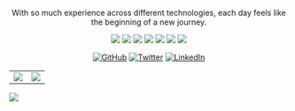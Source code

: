 <p align="center">
With so much experience across different technologies, each day feels like the beginning of a new journey.
</p>

<p align="center">
  <img src="https://img.shields.io/badge/Software-Engineer-blue">
  <img src="https://img.shields.io/badge/Web-Developer-white">
  <img src="https://img.shields.io/badge/App-Developer-green">
  <img src="https://img.shields.io/badge/Desktop-Developer-red">
  <img src="https://img.shields.io/badge/Linux-Admin-black">
  <img src="https://img.shields.io/badge/Windows-Admin-black">
  <img src="https://img.shields.io/badge/Chess-Enthusiastic-brown">
</p>
<p align="center">
  <a href="https://github.com/rafageist"><img src="https://img.shields.io/github/followers/rafageist.svg?label=GitHub&style=social" alt="GitHub"></a>
  <a href="https://twitter.com/rafageist"><img src="https://img.shields.io/twitter/follow/rafageist?label=Twitter&style=social" alt="Twitter"></a>
  <a href="https://www.linkedin.com/in/rafageist/"><img src="https://img.shields.io/badge/LinkedIn--_.svg?style=social&logo=linkedin" alt="LinkedIn"></a>
</p>
<table align="center" width="70%">
  <tr>
    <td><img src="https://github-profile-trophy.vercel.app/?username=rafageist&theme=kimbie_dark&column=3&row=3"></td>
    <td valign="top"><img src="https://github-readme-stats.vercel.app/api/top-langs/?username=rafageist&langs_count=10">  </td>
  </tr>
</table>

</p>

<p>
  <a href="#"><img src="https://github-readme-activity-graph.vercel.app/graph?username=rafageist&theme=react"></a>
</p>




